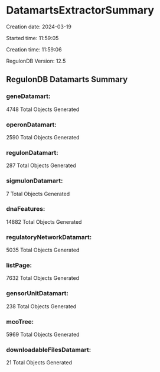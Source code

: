 # DatamartsExtractorSummary 
Creation date: 2024-03-19
 
Started time: 11:59:05
 
Creation time: 11:59:06
 
RegulonDB Version: 12.5

## RegulonDB Datamarts Summary 

 ### geneDatamart: 
 4748 Total Objects Generated
 ### operonDatamart: 
 2590 Total Objects Generated
 ### regulonDatamart: 
 287 Total Objects Generated
 ### sigmulonDatamart: 
 7 Total Objects Generated
 ### dnaFeatures: 
 14882 Total Objects Generated
 ### regulatoryNetworkDatamart: 
 5035 Total Objects Generated
 ### listPage: 
 7632 Total Objects Generated
 ### gensorUnitDatamart: 
 238 Total Objects Generated
 ### mcoTree: 
 5969 Total Objects Generated
 ### downloadableFilesDatamart: 
 21 Total Objects Generated